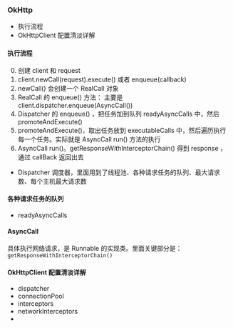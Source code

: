 ### OkHttp

- 执行流程
- OkHttpClient 配置清淡详解

#### 执行流程

0. 创建 client 和 request
1. client.newCall(request).execute() 或者 enqueue(callback)
2. newCall() 会创建一个 RealCall 对象
3. RealCall 的 enqueue() 方法： 主要是 client.dispatcher.enqueue(AsyncCall())
4. Dispatcher 的 enqueue() ，把任务加到队列 readyAsyncCalls 中，然后 promoteAndExecute()
5. promoteAndExecute()，取出任务放到 executableCalls 中，然后遍历执行每一个任务。实际就是 AsyncCall run() 方法的执行
6. AsyncCall run()。getResponseWithInterceptorChain() 得到 response ，通过 callBack 返回出去


- Dispatcher 调度器，里面用到了线程池、各种请求任务的队列、最大请求数、每个主机最大请求数

#### 各种请求任务的队列

- readyAsyncCalls

#### AsyncCall 

具体执行网络请求，是 Runnable 的实现类。里面关键部分是：`getResponseWithInterceptorChain()`

#### OkHttpClient 配置清淡详解

- dispatcher
- connectionPool
- interceptors
- networkInterceptors
- 
